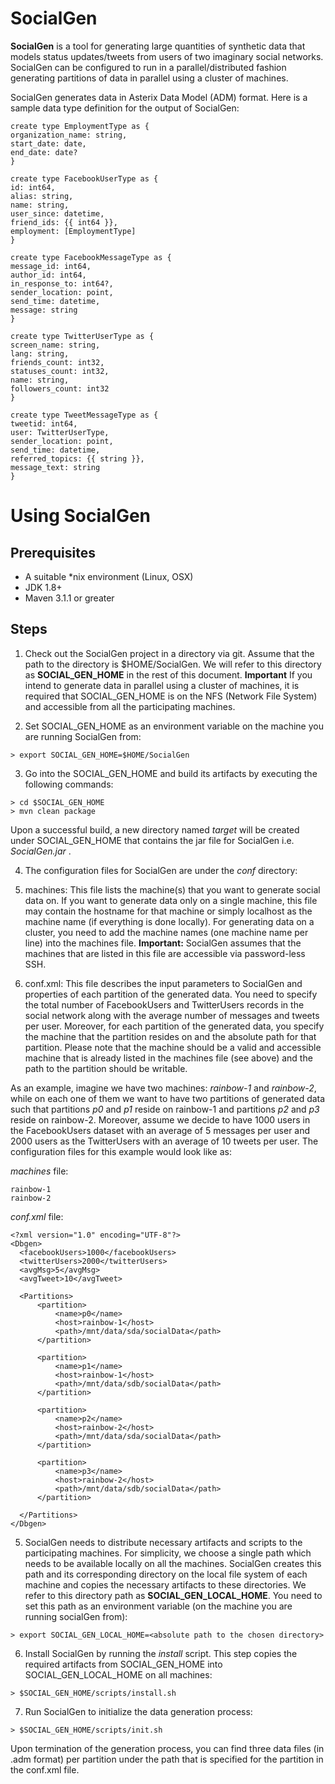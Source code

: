 # SocialGen
**SocialGen** is a tool for generating large quantities of synthetic data that models status updates/tweets from users of two imaginary social networks. SocialGen can be configured to run in a parallel/distributed fashion generating partitions of data in parallel using a cluster of machines.

SocialGen generates data in Asterix Data Model (ADM) format. Here is a sample data type definition for the output of SocialGen:

  ```
  create type EmploymentType as {
  organization_name: string,
  start_date: date,
  end_date: date?
  }
  
  create type FacebookUserType as {
  id: int64,
  alias: string,
  name: string,
  user_since: datetime,
  friend_ids: {{ int64 }},
  employment: [EmploymentType]
  }
  
  create type FacebookMessageType as {
  message_id: int64,
  author_id: int64,
  in_response_to: int64?,
  sender_location: point,
  send_time: datetime,
  message: string
  }
  
  create type TwitterUserType as {
  screen_name: string,
  lang: string,
  friends_count: int32,
  statuses_count: int32,
  name: string,
  followers_count: int32
  }
  
  create type TweetMessageType as {
  tweetid: int64,    
  user: TwitterUserType,
  sender_location: point,
  send_time: datetime,
  referred_topics: {{ string }},
  message_text: string
  }
  ```

# Using SocialGen
## Prerequisites
* A suitable *nix environment (Linux, OSX)
* JDK 1.8+
* Maven 3.1.1 or greater

## Steps
1. Check out the SocialGen project in a directory via git. Assume that the path to the directory is $HOME/SocialGen. We will refer to this directory as **SOCIAL_GEN_HOME** in the rest of this document. **Important** If you intend to generate data in parallel using a cluster of machines, it is required that SOCIAL_GEN_HOME is on the NFS (Network File System) and accessible from all the participating machines.

2. Set SOCIAL_GEN_HOME as an environment variable on the machine you are running SocialGen from:

  ```
  > export SOCIAL_GEN_HOME=$HOME/SocialGen
  ```
3. Go into the SOCIAL_GEN_HOME and build its artifacts by executing the following commands:

  ```
  > cd $SOCIAL_GEN_HOME
  > mvn clean package 
  ```
Upon a successful build, a new directory named *target* will be created under SOCIAL_GEN_HOME that contains the jar file for SocialGen i.e. _SocialGen.jar_ .

4. The configuration files for SocialGen are under the _conf_ directory:

  1. machines: This file lists the machine(s) that you want to generate social data on. If you want to generate data only on a single machine, this file may contain the hostname for that machine or simply localhost as the machine name (if everything is done locally). For generating data on a cluster, you need to add the machine names (one machine name per line) into the machines file. 
  __Important:__ SocialGen assumes that the machines that are listed in this file are accessible via password-less SSH.
  
  2. conf.xml: This file describes the input parameters to SocialGen and properties of each partition of the generated data. You need to specify the total number of FacebookUsers and TwitterUsers records in the social network along with the average number of messages and tweets per user. Moreover, for each partition of the generated data, you specify the machine that the partition resides on and the absolute path for that partition. Please note that the machine should be a valid and accessible machine that is already listed in the machines file (see above) and the path to the partition should be writable.

  As an example, imagine we have two machines: _rainbow-1_ and _rainbow-2_, while on each one of them we want to have two partitions of generated data such that partitions _p0_ and _p1_ reside on rainbow-1 and partitions _p2_ and _p3_ reside on rainbow-2. Moreover, assume we decide to have 1000 users in the FacebookUsers dataset with an average of 5 messages per user and 2000 users as the TwitterUsers with an average of 10 tweets per user. The configuration files for this example would look like as:

  _machines_ file:
  ```
  rainbow-1
  rainbow-2
  ```
  _conf.xml_ file:
  ```
  <?xml version="1.0" encoding="UTF-8"?>
  <Dbgen>
  	<facebookUsers>1000</facebookUsers>
  	<twitterUsers>2000</twitterUsers>
  	<avgMsg>5</avgMsg>
  	<avgTweet>10</avgTweet>
  
  	<Partitions>
  		<partition>
  			<name>p0</name>
  			<host>rainbow-1</host>
  			<path>/mnt/data/sda/socialData</path>
  		</partition>
  
  		<partition>
  			<name>p1</name>
  			<host>rainbow-1</host>
  			<path>/mnt/data/sdb/socialData</path>
  		</partition>
  
  		<partition>
  			<name>p2</name>
  			<host>rainbow-2</host>
  			<path>/mnt/data/sda/socialData</path>
  		</partition>
  
  		<partition>
  			<name>p3</name>
  			<host>rainbow-2</host>
  			<path>/mnt/data/sdb/socialData</path>
  		</partition>
   
  	</Partitions>
  </Dbgen>
  ```
5. SocialGen needs to distribute necessary artifacts and scripts to the participating machines. For simplicity, we choose a single path which needs to be available locally on all the machines. SocialGen creates this path and its corresponding directory on the local file system of each machine and copies the necessary artifacts to these directories. We refer to this directory path as __SOCIAL_GEN_LOCAL_HOME__. You need to set this path as an environment variable (on the machine you are running socialGen from):

  ```
  > export SOCIAL_GEN_LOCAL_HOME=<absolute path to the chosen directory>
  ```
6. Install SocialGen by running the _install_ script. This step copies the required artifacts from SOCIAL_GEN_HOME into SOCIAL_GEN_LOCAL_HOME on all machines:

  ```
  > $SOCIAL_GEN_HOME/scripts/install.sh
  ```
7. Run SocialGen to initialize the data generation process:

  ```
  > $SOCIAL_GEN_HOME/scripts/init.sh
  ```
 
Upon termination of the generation process, you can find three data files (in .adm format) per partition under the path that is specified for the partition in the conf.xml file.
